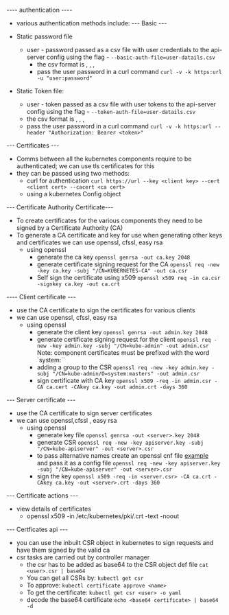 ---- authentication ----
- various authentication methods include:
--- Basic ---
- Static password file
  - user - password passed as a csv file with user credentials to the api-server config using the flag -
    `--basic-auth-file=user-datails.csv`
    - the csv format is <pass>, <user>, <user-id>, <group id>
    - pass the user password in a curl command `curl -v -k https:url -u "user:password"`

- Static Token file:
  -  user - token passed as a csv file with user tokens to the api-server config using the flag -
    `--token-auth-file=user-datails.csv`
    - the csv format is <pass>, <user>, <user-id>, <group id>
    - pass the user password in a curl command `curl -v -k https:url --header "Authorization: Bearer <token>"`


--- Certificates ---
- Comms between all the kubernetes components require to be authenticated; we can use tls certificates for this
- they can be passed using two methods:
  - curl for authentication
    `curl https://url --key <client key> --cert <client cert> --cacert <ca cert>`
  - using a kubernetes Config object

--- Certificate Authority Certificate---
- To create certificates for the various components they need to be signed by a Certificate Authority (CA)
- To generate a CA certificate and key for use when generating other keys and certificates we can use openssl, cfssl, easy rsa
  - using openssl
    - generate the ca key
      `openssl genrsa -out ca.key 2048`
    - generate certificate signing request for the CA
      `openssl req -new -key ca.key -subj "/CN=KUBERNETES-CA" -out ca.csr`
    - Self sign the certificate using x509
      `openssl x509 req -in ca.csr -signkey ca.key -out ca.crt`


---- Client certificate ---
- use the CA certificate to sign the certificates for various clients
- we can use openssl, cfssl, easy rsa
  - using openssl
    - generate the client key
      `openssl genrsa -out admin.key 2048`
    - generate certificate signing request for the client
      `openssl req -new -key admin.key -subj "/CN=kube-admin" -out admin.csr`
      Note: component certificates must be prefixed with the word `system:``
    - adding a group to the CSR
      `openssl req -new -key admin.key -subj "/CN=kube-admin/O=system:masters" -out admin.csr`
    - sign certificate with CA key
      `openssl x509 -req -in admin.csr -CA ca.cert -CAkey ca.key -out admin.crt -days 360`


--- Server certificate ---
- use the CA certificate to sign server certificates
- we can use openssl,cfssl , easy rsa
  - using openssl
    - generate key file
      `openssl genrsa -out <server>.key 2048`
    - generate CSR
      `openssl req -new -key apiserver.key -subj "/CN=kube-apiserver" -out <server>.csr`
    - to pass alternative names create an openssl cnf file [example](https://access.redhat.com/documentation/en-US/Fuse_ESB/4.4.1/html/Web_Services_Security_Guide/files/i280763.html)      
      and pass it as a config file
      `openssl req -new -key apiserver.key -subj "/CN=kube-apiserver" -out <server>.csr`
    - sign the key
      `openssl x509 -req -in <server.csr> -CA ca.crt -CAkey ca.key -out <server>.crt -days 360`


--- Certificate actions ---
- view details of certificates
  - openssl x509 -in /etc/kubernetes/pki/<certificate>.crt -text -noout



--- Certficates api ---
- you can use the inbuilt CSR object in kubernetes to sign requests and have them signed by the valid ca
- csr tasks are carried out by controller manager
  - the csr has to be added as base64 to the CSR object def file
    `cat <user>.csr | base64`
  - You can get all CSRs by:
    `kubectl get csr`
  - To approve:
    `kubectl certificate approve <name>`
  - To get the certificate:
    `kubectl get csr <user> -o yaml`
  - decode the base64 certificate
    `echo <base64 certificate> | base64 -d`
